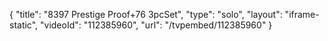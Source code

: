 {
    "title": "8397 Prestige Proof+76 3pcSet",
    "type": "solo",
    "layout": "iframe-static",
    "videoId": "112385960",
    "url": "\/tvpembed\/112385960"
}